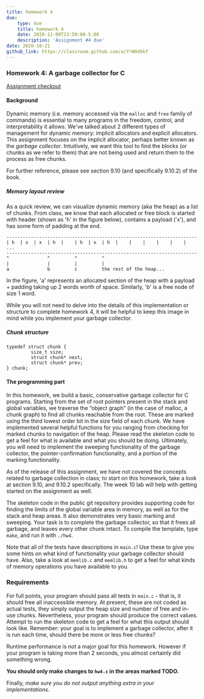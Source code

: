 ```yaml
---
title: homework 4
due: 
    type: due
    title: homework 4
    date: 2020-11-09T23:59:00-5:00
    description: 'Assignment #4 due'
date: 2020-10-21
github_link: https://classroom.github.com/a/YrW0d9kf
---
```


### Homework 4: A garbage collector for C

[Assignment checkout]({{page.github_link}})

#### Background

Dynamic memory (i.e. memory accessed via the `malloc` and `free` family of commands) is essential to many programs in the freedom, control, and interpretability it allows. We've talked about 2 different types of management for dynamic memory: implicit allocators and explicit allocators. This assignment focuses on the implicit allocator, perhaps better known as the *garbage collector*. Intuitively, we want this tool to find the blocks (or chunks as we refer to them) that are not being used and return them to the process as free chunks.

For further reference, please see section 9.10 (and specifically 9.10.2) of the book.

##### Memory layout review

As a quick review, we can visualize dynamic memory (aka the heap) as a list of chunks. From class, we know that each allocated or free block is started with header (shown as 'h' in the figure below), contains a payload ('x'), and has some form of padding at the end.

```
----------------------------------------------------------------------
| h  | x  | x  | h  |    | h  | x  | h  |    |    |    |    |    |    ...
----------------------------------------------------------------------
^              ^         ^         ^
|              |         |         |
a              b         c         the rest of the heap...
```

In the figure, 'a' represents an allocated section of the heap with a payload + padding taking up 2 words worth of space. Similarly, 'b' is a free node of size 1 word.

While you will not need to delve into the details of this implementation or structure to complete homework 4, it will be helpful to keep this image in mind while you implement your garbage collector.

##### Chunk structure

```
typedef struct chunk {
         size_t size;
         struct chunk* next;
         struct chunk* prev;
} chunk;
```

#### The programming part

In this homework, we build a basic, conservative garbage collector for C programs. Starting from the set of root pointers present in the stack and global variables, we traverse the “object graph” (in the case of malloc, a chunk graph) to find all chunks reachable from the root. These are marked using the third lowest order bit in the size field of each chunk. We have implemented several helpful functions for you ranging from checking for marked chunks to navigation of the heap. Please read the skeleton code to get a feel for what is available and what you should be doing. Ultimately, you will need to implement the sweeping functionality of the garbage collector, the pointer-confirmation functionality, and a portion of the marking functionality.

As of the release of this assignment, we have not covered the concepts related to garbage collection in class; to start on this homework, take a look at section 9.10, and 9.10.2 specifically. The week 10 lab will help with getting started on the assignment as well.

The skeleton code in the public git repository provides supporting code for finding the limits of the global variable area in memory, as well as for the stack and heap areas. It also demonstrates very basic marking and sweeping. Your task is to complete the garbage collector, so that it frees all garbage, and leaves every other chunk intact. To compile the template, type `make`, and run it with `./hw4`.

Note that all of the tests have descriptions in `main.c`! Use these to give you some hints on what kind of functionality your garbage collector should have. Also, take a look at `memlib.c` and `memlib.h` to get a feel for what kinds of memory operations you have available to you.

### Requirements 

For full points, your program should pass all tests in `main.c` - that is, it should free all inaccessible memory. At present, these are not coded as actual tests, they simply output the heap size and number of free and in-use chunks. Nevertheless, your program should produce the correct values. Attempt to run the skeleton code to get a feel for what this output should look like. Remember: your goal is to implement a garbage collector, after it is run each time, should there be more or less free chunks?

Runtime performance is not a major goal for this homework. However if your program is taking more than 2 seconds, you almost certainly did something wrong.

**You should only make changes to `hw4.c` in the areas marked TODO.**

Finally, *make sure you do not output anything extra in your implementations*. 
<!-- This will break the autograder. -->

<!-- ### Grading -->

<!-- You can start the assignment via the invite link at the top of the page. It should be turned in via [Gradescope](https://www.gradescope.com/courses/61518) as with other homework assignments. -->